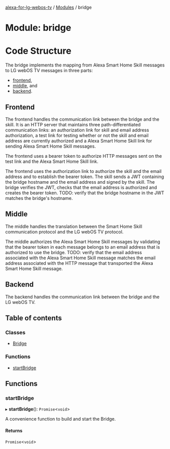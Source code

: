 [alexa-for-lg-webos-tv](../README.md) / [Modules](../modules.md) / bridge

# Module: bridge

# Code Structure

The bridge implements the mapping from Alexa Smart Home Skill messages to LG
webOS TV messages in three parts:

- [frontend](#frontend),
- [middle](#middle), and
- [backend](#backend).

## Frontend

The frontend handles the communication link between the bridge and the skill.
It is an HTTP server that maintains three path-differentiated communication
links: an authorization link for skill and email address authorization, a
test link for testing whether or not the skill and email address are
currently authorized and a Alexa Smart Home Skill link for sending Alexa
Smart Home Skill messages.

The frontend uses a bearer token to authorize HTTP messages sent on the test
link and the Alexa Smart Home Skill link.

The frontend uses the authorization link to authorize the skill and the email
address and to establish the bearer token. The skill sends a JWT containing
the bridge hostname and the email address and signed by the skill. The bridge
verifies the JWT, checks that the email address is authorized and creates the
bearer token. TODO: verify that the bridge hostname in the JWT matches the
bridge's hostname.

## Middle

The middle handles the translation between the Smart Home Skill communication
protocol and the LG webOS TV protocol.

The middle authorizes the Alexa Smart Home Skill messages by validating that
the bearer token in each message belongs to an email address that is
authorized to use the bridge. TODO: verify that the email address associated
with the Alexa Smart Home Skill message matches the email address associated
with the HTTP message that transported the Alexa Smart Home Skill message.

## Backend

The backend handles the communication link between the bridge and the LG
webOS TV.

## Table of contents

### Classes

- [Bridge](../classes/bridge.Bridge.md)

### Functions

- [startBridge](bridge.md#startbridge)

## Functions

### startBridge

▸ **startBridge**(): `Promise`\<`void`\>

A convenience function to build and start the Bridge.

#### Returns

`Promise`\<`void`\>
